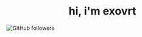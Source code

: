 <div align="center">
  <h1>hi, i'm exovrt</h1>
</div>

![GitHub followers](https://img.shields.io/github/followers/exovrt)
